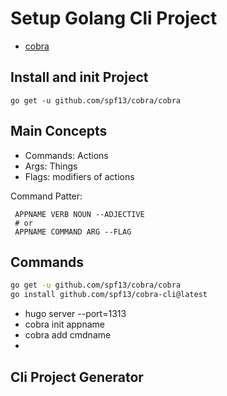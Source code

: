 # Setup Golang Cli Project

- [cobra](https://cobra.dev/)

## Install and init Project

```shell
go get -u github.com/spf13/cobra/cobra
```


## Main Concepts

- Commands: Actions
- Args: Things
- Flags: modifiers of actions

Command Patter:
```shell
 APPNAME VERB NOUN --ADJECTIVE
 # or 
 APPNAME COMMAND ARG --FLAG
```

## Commands

```sh
go get -u github.com/spf13/cobra/cobra
go install github.com/spf13/cobra-cli@latest
```

- hugo server --port=1313
- cobra init appname
- cobra add cmdname
- 

## Cli Project Generator

```shell

```